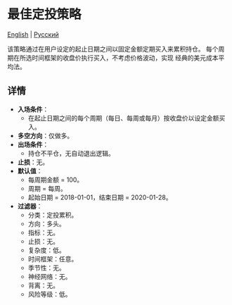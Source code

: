 # 最佳定投策略
[English](README.md) | [Русский](README_ru.md)

该策略通过在用户设定的起止日期之间以固定金额定期买入来累积持仓。
每个周期在所选时间框架的收盘价执行买入，不考虑价格波动，实现
经典的美元成本平均法。

## 详情

- **入场条件**：
  - 在起止日期之间的每个周期（每日、每周或每月）按收盘价以设定金额买入。
- **多空方向**：仅做多。
- **出场条件**：
  - 持仓不平仓，无自动退出逻辑。
- **止损**：无。
- **默认值**：
  - 每周期金额 = 100。
  - 周期 = 每周。
  - 起始日期 = 2018-01-01，结束日期 = 2020-01-28。
- **过滤器**：
  - 分类：定投累积。
  - 方向：多头。
  - 指标：无。
  - 止损：无。
  - 复杂度：低。
  - 时间框架：任意。
  - 季节性：无。
  - 神经网络：无。
  - 背离：无。
  - 风险等级：低。
